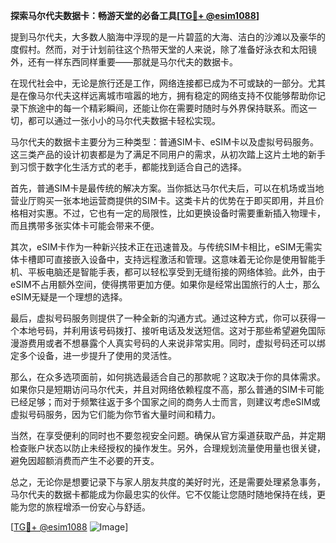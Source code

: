**探索马尔代夫数据卡：畅游天堂的必备工具[[TG💪+ @esim1088](https://t.me/s/esim1088)]**

提到马尔代夫，大多数人脑海中浮现的是一片碧蓝的大海、洁白的沙滩以及豪华的度假村。然而，对于计划前往这个热带天堂的人来说，除了准备好泳衣和太阳镜外，还有一样东西同样重要——那就是马尔代夫的数据卡。

在现代社会中，无论是旅行还是工作，网络连接都已成为不可或缺的一部分。尤其是在像马尔代夫这样远离城市喧嚣的地方，拥有稳定的网络支持不仅能够帮助你记录下旅途中的每一个精彩瞬间，还能让你在需要时随时与外界保持联系。而这一切，都可以通过一张小小的马尔代夫数据卡轻松实现。

马尔代夫的数据卡主要分为三种类型：普通SIM卡、eSIM卡以及虚拟号码服务。这三类产品的设计初衷都是为了满足不同用户的需求，从初次踏上这片土地的新手到习惯于数字化生活方式的老手，都能找到适合自己的选择。

首先，普通SIM卡是最传统的解决方案。当你抵达马尔代夫后，可以在机场或当地营业厅购买一张本地运营商提供的SIM卡。这类卡片的优势在于即买即用，并且价格相对实惠。不过，它也有一定的局限性，比如更换设备时需要重新插入物理卡，而且携带多张实体卡可能会带来不便。

其次，eSIM卡作为一种新兴技术正在迅速普及。与传统SIM卡相比，eSIM无需实体卡槽即可直接嵌入设备中，支持远程激活和管理。这意味着无论你是使用智能手机、平板电脑还是智能手表，都可以轻松享受到无缝衔接的网络体验。此外，由于eSIM不占用额外空间，使得携带更加方便。如果你是经常出国旅行的人士，那么eSIM无疑是一个理想的选择。

最后，虚拟号码服务则提供了一种全新的沟通方式。通过这种方式，你可以获得一个本地号码，并利用该号码拨打、接听电话及发送短信。这对于那些希望避免国际漫游费用或者不想暴露个人真实号码的人来说非常实用。同时，虚拟号码还可以绑定多个设备，进一步提升了使用的灵活性。

那么，在众多选项面前，如何挑选最适合自己的那款呢？这取决于你的具体需求。如果你只是短期访问马尔代夫，并且对网络依赖程度不高，那么普通的SIM卡可能已经足够；而对于频繁往返于多个国家之间的商务人士而言，则建议考虑eSIM或虚拟号码服务，因为它们能为你节省大量时间和精力。

当然，在享受便利的同时也不要忽视安全问题。确保从官方渠道获取产品，并定期检查账户状态以防止未经授权的操作发生。另外，合理规划流量使用量也很关键，避免因超额消费而产生不必要的开支。

总之，无论你是想要记录下与家人朋友共度的美好时光，还是需要处理紧急事务，马尔代夫的数据卡都能成为你最忠实的伙伴。它不仅能让您随时随地保持在线，更能为您的旅程增添一份安心与舒适。

[[TG💪+ @esim1088](https://t.me/s/esim1088) ![Image](https://i.postimg.cc/4NQfJmqS/Snipaste-2025-05-13-00-14-12.png)]